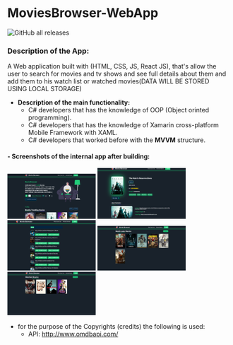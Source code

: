 # MoviesBrowser-WebApp
![GitHub all releases](https://img.shields.io/github/downloads/ahmed7am1d/MovieBrowser/total?logo=GitHub&style=flat-square)
### Description of the App:
A Web application built with (HTML, CSS, JS, React JS), that's allow the user to search for movies and tv shows and see full details about them and add them to his watch list or watched movies(DATA WILL BE STORED USING LOCAL STORAGE)
* **Description of the main functionality:**
  * C# developers that has the knowledge of OOP (Object orinted programming).
  * C# developers that has the knowledge of Xamarin cross-platform Mobile Framework with XAML.
  * C# developers that worked before with the **MVVM** structure.
 
 #### - Screenshots of the internal app after building:
<img src="websiteScreenShots/landPage.png" width="200"></img>
<img src="websiteScreenShots/movieDetailPage.png" width="200"></img>
<img src="websiteScreenShots/searchMoviePage.png" width="200"></img>
<img src="websiteScreenShots/watchLater-Page.png" width="200"></img>
<img src="websiteScreenShots/watchMoviePage.png" width="200"></img>

* for the purpose of the Copyrights (credits) the following is used:
  * API: http://www.omdbapi.com/
